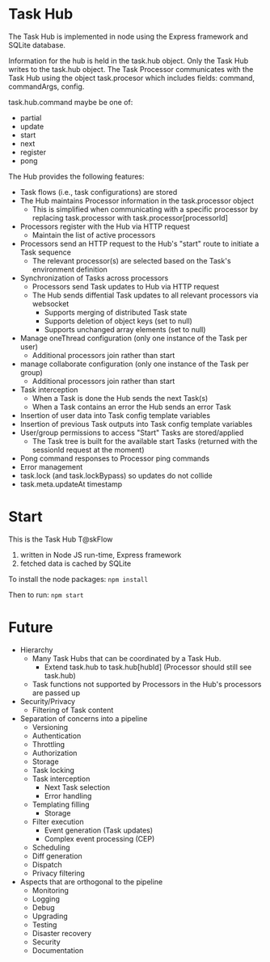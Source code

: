 # Task Hub

The Task Hub is implemented in node using the Express framework and SQLite database. 

Information for the hub is held in the task.hub object. Only the Task Hub writes to the task.hub object. The Task Processor communicates with the Task Hub using the object task.procesor which includes fields: command, commandArgs, config. 

task.hub.command maybe be one of:
  * partial
  * update
  * start
  * next
  * register
  * pong

The Hub provides the following features:
* Task flows (i.e., task configurations) are stored
* The Hub maintains Processor information in the task.processor object
  * This is simplified when communicating with a specific processor by replacing task.processor with task.processor[processorId]
* Processors register with the Hub via HTTP request
  * Maintain the list of active processors
* Processors send an HTTP request to the Hub's "start" route to initiate a Task sequence
  * The relevant processor(s) are selected based on the Task's environment definition
* Synchronization of Tasks across processors
  * Processors send Task updates to Hub via HTTP request
  * The Hub sends diffential Task updates to all relevant processors via websocket
    * Supports merging of distributed Task state
    * Supports deletion of object keys (set to null)
    * Supports unchanged array elements (set to null)
* Manage oneThread configuration (only one instance of the Task per user)
  * Additional processors join rather than start
* manage collaborate configuration (only one instance of the Task per group)
  * Additional processors join rather than start
* Task interception
  * When a Task is done the Hub sends the next Task(s)
  * When a Task contains an error the Hub sends an error Task
* Insertion of user data into Task config template variables
* Insertion of previous Task outputs into Task config template variables
* User/group permissions to access "Start" Tasks are stored/applied
  * The Task tree is built for the available start Tasks (returned with the sessionId request at the moment)
* Pong command responses to Processor ping commands
* Error management
* task.lock (and task.lockBypass) so updates do not collide
* task.meta.updateAt timestamp
# Start
This is the Task Hub T@skFlow
1. written in Node JS run-time, Express framework
2. fetched data is cached by SQLite

To install the node packages: `npm install` 

Then to run: `npm start`

# Future
* Hierarchy
  * Many Task Hubs that can be coordinated by a Task Hub.
    * Extend task.hub to task.hub[hubId] (Processor should still see task.hub)
  * Task functions not supported by Processors in the Hub's processors are passed up
* Security/Privacy
  * Filtering of Task content
* Separation of concerns into a pipeline
  * Versioning
  * Authentication
  * Throttling
  * Authorization
  * Storage
  * Task locking
  * Task interception
    * Next Task selection
    * Error handling
  * Templating filling
    * Storage
  * Filter execution
    * Event generation (Task updates)
    * Complex event processing (CEP)
  * Scheduling
  * Diff generation
  * Dispatch
  * Privacy filtering
* Aspects that are orthogonal to the pipeline
  * Monitoring
  * Logging
  * Debug
  * Upgrading
  * Testing
  * Disaster recovery
  * Security
  * Documentation


